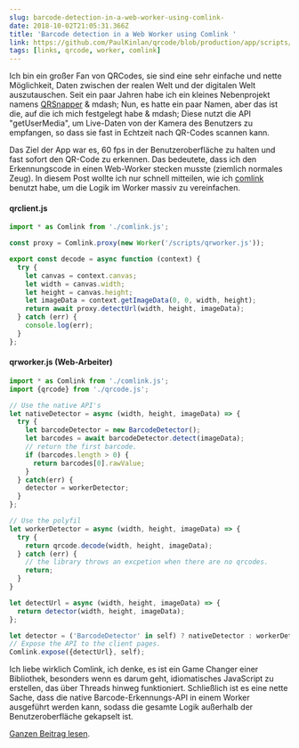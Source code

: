 ```yaml
---
slug: barcode-detection-in-a-web-worker-using-comlink-
date: 2018-10-02T21:05:31.366Z
title: 'Barcode detection in a Web Worker using Comlink '
link: https://github.com/PaulKinlan/qrcode/blob/production/app/scripts/qrworker.js
tags: [links, qrcode, worker, comlink]
---
```

Ich bin ein großer Fan von QRCodes, sie sind eine sehr einfache und nette Möglichkeit, Daten zwischen der realen Welt und der digitalen Welt auszutauschen. Seit ein paar Jahren habe ich ein kleines Nebenprojekt namens [QRSnapper](https://qrsnapper.com) & mdash; Nun, es hatte ein paar Namen, aber das ist die, auf die ich mich festgelegt habe & mdash; Diese nutzt die API "getUserMedia", um Live-Daten von der Kamera des Benutzers zu empfangen, so dass sie fast in Echtzeit nach QR-Codes scannen kann.

Das Ziel der App war es, 60 fps in der Benutzeroberfläche zu halten und fast sofort den QR-Code zu erkennen. Das bedeutete, dass ich den Erkennungscode in einen Web-Worker stecken musste (ziemlich normales Zeug). In diesem Post wollte ich nur schnell mitteilen, wie ich [comlink](https://github.com/GoogleChromeLabs/comlink) benutzt habe, um die Logik im Worker massiv zu vereinfachen.

#### qrclient.js


```javascript
import * as Comlink from './comlink.js';

const proxy = Comlink.proxy(new Worker('/scripts/qrworker.js')); 

export const decode = async function (context) {
  try {
    let canvas = context.canvas;
    let width = canvas.width;
    let height = canvas.height;
    let imageData = context.getImageData(0, 0, width, height);
    return await proxy.detectUrl(width, height, imageData);
  } catch (err) {
    console.log(err);
  }
};
```
#### qrworker.js (Web-Arbeiter)


```javascript
import * as Comlink from './comlink.js';
import {qrcode} from './qrcode.js';

// Use the native API's
let nativeDetector = async (width, height, imageData) => {
  try {
    let barcodeDetector = new BarcodeDetector();
    let barcodes = await barcodeDetector.detect(imageData);
    // return the first barcode.
    if (barcodes.length > 0) {
      return barcodes[0].rawValue;
    }
  } catch(err) {
    detector = workerDetector;
  }
};

// Use the polyfil
let workerDetector = async (width, height, imageData) => {
  try {
    return qrcode.decode(width, height, imageData);
  } catch (err) {
    // the library throws an excpetion when there are no qrcodes.
    return;
  }
}

let detectUrl = async (width, height, imageData) => {
  return detector(width, height, imageData);
};

let detector = ('BarcodeDetector' in self) ? nativeDetector : workerDetector;
// Expose the API to the client pages.
Comlink.expose({detectUrl}, self);
```
Ich liebe wirklich Comlink, ich denke, es ist ein Game Changer einer Bibliothek, besonders wenn es darum geht, idiomatisches JavaScript zu erstellen, das über Threads hinweg funktioniert. Schließlich ist es eine nette Sache, dass die native Barcode-Erkennungs-API in einem Worker ausgeführt werden kann, sodass die gesamte Logik außerhalb der Benutzeroberfläche gekapselt ist.

[Ganzen Beitrag lesen](https://github.com/PaulKinlan/qrcode/blob/production/app/scripts/qrworker.js).
